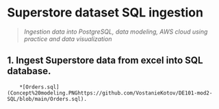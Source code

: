 # Superstore dataset SQL ingestion

>*Ingestion data into PostgreSQL, data modeling, AWS cloud using practice and data visualization*

## 1. Ingest Superstore data from excel into SQL database.
        *[Orders.sql](Concept%20modeling.PNGhttps://github.com/VostanieKotov/DE101-mod2-SQL/blob/main/Orders.sql).
